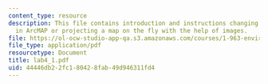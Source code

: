 ```yaml
---
content_type: resource
description: This file contains introduction and instructions changing the projection
  in ArcMAP or projecting a map on the fly with the help of images.
file: https://ol-ocw-studio-app-qa.s3.amazonaws.com/courses/1-963-environmental-engineering-applications-of-geographic-information-systems-fall-2004/44446db22fc180428fab49d946311fd4_lab4_1.pdf
file_type: application/pdf
resourcetype: Document
title: lab4_1.pdf
uid: 44446db2-2fc1-8042-8fab-49d946311fd4
---
```

